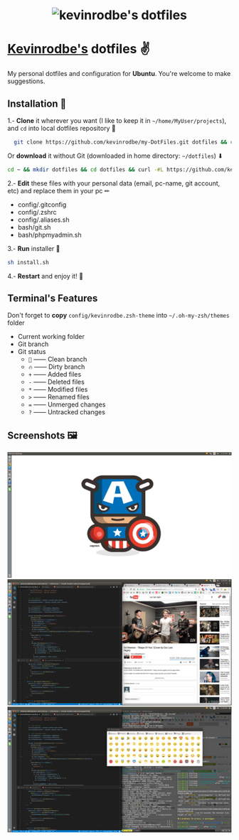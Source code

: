<h1 align="center">
	<img width="120" src="http://i.imgur.com/jj0eFTb.png" alt="kevinrodbe's dotfiles">
  <br>
</h1>

# [Kevinrodbe's][web] dotfiles ✌
My personal dotfiles and configuration for **Ubuntu**.
You're welcome to make suggestions.

## Installation 🚀
1.- **Clone** it wherever you want (I like to keep it in `~/home/MyUser/projects`), and `cd` into local dotfiles repository 🐑
```sh
  git clone https://github.com/kevinrodbe/my-DotFiles.git dotfiles && cd dotfiles
```
Or **download** it without Git (downloaded in home directory: `~/dotfiles`) ⬇
```sh
cd ~ && mkdir dotfiles && cd dotfiles && curl -#L https://github.com/kevinrodbe/my-DotFiles/tarball/master | tar -xzv --strip-components 1 --exclude={.gitignore,.gitattributes,.git-ftp-ignore}
```

2.- **Edit** these files with your personal data (email, pc-name, git account, etc) and replace them in your pc ✏
+ config/.gitconfig
+ config/.zshrc
+ config/.aliases.sh
+ bash/git.sh
+ bash/phpmyadmin.sh

3.- **Run** installer 🏃
 ```sh
sh install.sh
 ```

 4.- **Restart** and enjoy it! 🙌

## Terminal's Features
Don't forget to **copy** `config/kevinrodbe.zsh-theme` into `~/.oh-my-zsh/themes` folder

* Current working folder
* Git branch
* Git status
  * `💯` —— Clean branch
  * `🔥` —— Dirty branch
  * `+`  —— Added files
  * `-`  —— Deleted files
  * `*`  —— Modified files
  * `>`  —— Renamed files
  * `=`  —— Unmerged changes
  * `?`  —— Untracked changes

## Screenshots 🖼
![Desktop 1][dsk1]
![Desktop 2][dsk2]
![Desktop 3][dsk3]


[dsk1]: dsk1.png "Desktop 1"
[dsk2]: dsk2.png "Desktop 2"
[dsk3]: dsk3.png "Desktop 3"
[kevinrodbe]: kevinrodbe.png "Kevinrodbe"
[web]: https://kevinrodriguez.pe
